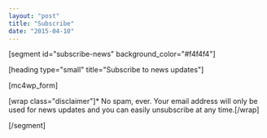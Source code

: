 ```yaml
---
layout: "post"
title: "Subscribe"
date: "2015-04-10"
---
```


[segment id="subscribe-news" background_color="#f4f4f4"]

[heading type="small" title="Subscribe to news updates"]

[mc4wp_form]

[wrap class="disclaimer"]* No spam, ever. Your email address will only be used for news updates and you can easily unsubscribe at any time.[/wrap]

[/segment]